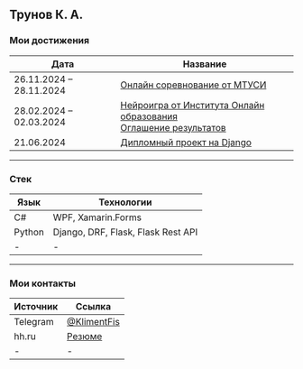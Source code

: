 ## Трунов К. А.

### Мои достижения

| Дата                     | Название                                                                                                                                                       |
|--------------------------|----------------------------------------------------------------------------------------------------------------------------------------------------------------|
| 26.11.2024 – 28.11.2024  | [Онлайн соревнование от МТУСИ](https://github.com/KlimentFis/KIP)                                                        |
| 28.02.2024 – 02.03.2024  | [Нейроигра от Института Онлайн образования](https://drive.google.com/file/d/14cXQKAdb4eimwt6hJ8Uy4aF8Myw8-6df/view?usp=sharing)<br>[Оглашение результатов](https://vk.cc/cdT13r) |
| 21.06.2024               | [Дипломный проект на Django](https://github.com/KlimentFis/Our_Diploma)                                                  |

---

### Стек

| Язык    | Технологии                                                                                  |
|---------|---------------------------------------------------------------------------------------------|
| C#      | WPF, Xamarin.Forms                                                                         |
| Python  | Django, DRF, Flask, Flask Rest API                                                         |
| -       | -                                                                                          |

---

### Мои контакты

| Источник     | Ссылка                                                                                      |
|--------------|---------------------------------------------------------------------------------------------|
| Telegram     | [@KlimentFis](http://t.me/KlimentFis)                                                       |
| hh.ru        | [Резюме](https://hh.ru/resume/aed9097bff088a6ee40039ed1f3871554d344e)                       |
| -            | -                                                                                           |
